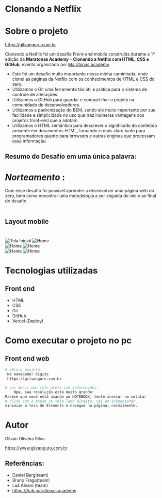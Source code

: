  

# Clonando a Netflix


# Sobre o projeto

https://gilvanguru.com.br

Clonando a Netflix foi um desafio Front-end  mobile construída durante a 1ª edição da **Maratonas Academy** - **Clonando a Netflix com HTML, CSS e GitHub**, evento organizado por   [Maratonas academy](https://hub.maratonas.academy).

- Este foi um desafio muito importante nessa minha caminhada, onde clonei as páginas da  Netflix com os conhecimentos de HTML e CSS  do zero.
- Utilizamos o Git  uma ferramenta tão útil e prática para o sistema de controle de alterações. 
 - Utilizamos o GitHub para guardar e  compartilhar o projeto na comunidade de desenvolvedores.
 - Utilizamos a padronização do BEM, sendo ele muito importante por sua facilidade e simplicidade no uso que traz inúmeras vantagens aos projetos front-end que a adotam.
- Utilizamos o HTML semântico para descrever o significado do conteúdo presente em documentos HTML, tornando-o mais claro tanto para programadores quanto para browsers e outras engines que processam essa informação.

## Resumo do Desafio em uma única palavra:
  # *Norteamento* :
   Com esse desafio foi possível aprender a desenvolver uma página web do zero, bem como encontrar uma metodologia a ser seguida do inicio ao final do desafio.
   <br><br>

## Layout mobile <br><br>

![Tela Inicial](./screenshots/inicial.png) ![Home](./screenshots/Home.png)<br>
![Home](./screenshots/Profile.png)   ![Home](./screenshots/Search.png)<br>
![Home](./screenshots/Coming.png)   ![Home](./screenshots/More.png)<br>

# Tecnologias utilizadas

## Front end
- HTML
- CSS
- Git
- GitHub
- Vercel (Deploy)


# Como executar o projeto no pc


## Front end web

```bash
# abra o projeto 
 No navegador digite
 https://gilvanguru.com.br

# vai abrir uma tela preta com informações:
    Opa, sua resolução está muito grande!
Parece que você está usando um NOTEBOOK, tente acessar no celular
# click com o mouse na tela lado direito, vai em inspecionar
minimize a tela de Elements e navegue na página, normalmente.


```

# Autor

Gilvan Oliveira Silva

https://www.gilvanguru.com.br

## Referências:
- Daniel Berg(team)
- Bruno Fraga(team)
- Luã Álvaro (team)
- https://hub.maratonas.academy








 

 






